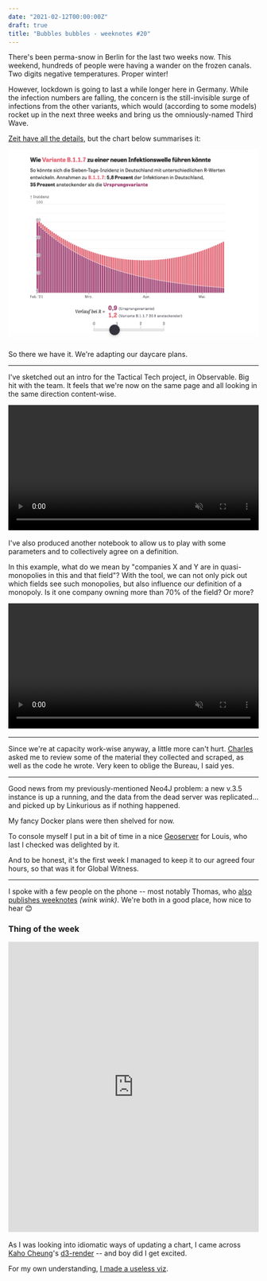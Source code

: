 ```yaml
---
date: "2021-02-12T00:00:00Z"
draft: true
title: "Bubbles bubbles - weeknotes #20"
---
```


There's been perma-snow in Berlin for the last two weeks now. This weekend, hundreds of people were having a wander on the frozen canals. Two digits negative temperatures. Proper winter!

However, lockdown is going to last a while longer here in Germany. While the infection numbers are falling, the concern is the still-invisible surge of infections from the other variants, which would (according to some models) rocket up in the next three weeks and bring us the omniously-named Third Wave.

[Zeit have all the details](https://www.zeit.de/wissen/gesundheit/2021-02/corona-varianten-verbreitung-deutschland-mutationen-virus-datenlage/komplettansicht), but the chart below summarises it:

![Screenshot of Zeit Covid model](assets/zeit-infection-rate.png)

So there we have it. We're adapting our daycare plans.

---

I've sketched out an intro for the Tactical Tech project, in Observable. Big hit with the team. It feels that we're now on the same page and all looking in the same direction content-wise.

<video autoplay="" loop="" muted="" playsinline="" class="video-background" style="width:100%">
  <source src="assets/tactech-intro.mp4" type="video/mp4">
</video>

I've also produced another notebook to allow us to play with some parameters and to collectively agree on a definition.

In this example, what do we mean by "companies X and Y are in quasi-monopolies in this and that field"? With the tool, we can not only pick out which fields see such monopolies, but also influence our definition of a monopoly. Is it one company owning more than 70% of the field? Or more?

<video autoplay="" loop="" muted="" playsinline="" class="video-background" style="width:100%">
  <source src="assets/tactech-notebook.mp4" type="video/mp4">
</video>

---

Since we're at capacity work-wise anyway, a little more can't hurt. [Charles](https://twitter.com/cboutaud) asked me to review some of the material they collected and scraped, as well as the code he wrote. Very keen to oblige the Bureau, I said yes.

---

Good news from my previously-mentioned Neo4J problem: a new v.3.5 instance is up a running, and the data from the dead server was replicated... and picked up by Linkurious as if nothing happened.

My fancy Docker plans were then shelved for now.

To console myself I put in a bit of time in a nice [Geoserver](http://geoserver.org/) for Louis, who last I checked was delighted by it.

And to be honest, it's the first week I managed to keep it to our agreed four hours, so that was it for Global Witness.

---

I spoke with a few people on the phone -- most notably Thomas, who [also publishes weeknotes](https://détour.studio/) _(wink wink)_. We're both in a good place, how nice to hear 😊

### Thing of the week

<iframe width="100%" height="584" frameborder="0"
  src="https://observablehq.com/embed/@basilesimon/hello-d3-render-a-declarative-wrapper-around-d3s-update-pat?cells=chart"></iframe>

As I was looking into idiomatic ways of updating a chart, I came across [Kaho Cheung](https://github.com/unkleho)'s [d3-render](https://github.com/unkleho/d3-render) -- and boy did I get excited.

For my own understanding, [I made a useless viz](https://blog.basilesimon.fr/2021/02/11/hello-d3-render/).
